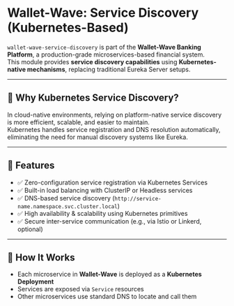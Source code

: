 # Wallet-Wave: Service Discovery (Kubernetes-Based)

`wallet-wave-service-discovery` is part of the **Wallet-Wave Banking Platform**, a production-grade microservices-based financial system.  
This module provides **service discovery capabilities** using **Kubernetes-native mechanisms**, replacing traditional Eureka Server setups.

---

## 🚀 Why Kubernetes Service Discovery?

In cloud-native environments, relying on platform-native service discovery is more efficient, scalable, and easier to maintain.  
Kubernetes handles service registration and DNS resolution automatically, eliminating the need for manual discovery systems like Eureka.

---

## 🧩 Features

- ✅ Zero-configuration service registration via Kubernetes Services
- ✅ Built-in load balancing with ClusterIP or Headless services
- ✅ DNS-based service discovery (`http://service-name.namespace.svc.cluster.local`)
- ✅ High availability & scalability using Kubernetes primitives
- ✅ Secure inter-service communication (e.g., via Istio or Linkerd, optional)

---

## 🔧 How It Works

- Each microservice in **Wallet-Wave** is deployed as a **Kubernetes Deployment**
- Services are exposed via `Service` resources
- Other microservices use standard DNS to locate and call them

